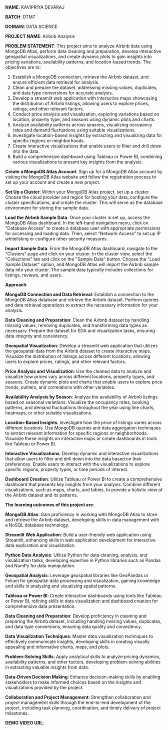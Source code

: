 **NAME**: KAVIPRIYA DEVARAJ

**BATCH**: DTM7

**DOMAIN**: DATA SCIENCE

**PROJECT NAME**: Airbnb Analysis

**PROBLEM STATEMENT**: This project aims to analyze Airbnb data using MongoDB Atlas, perform data cleaning and preparation, develop interactive geospatial visualizations, and create dynamic plots to gain insights into pricing variations, availability patterns, and location-based trends. The objectives are to:
1. Establish a MongoDB connection, retrieve the Airbnb dataset, and ensure efficient data retrieval for analysis.
2. Clean and prepare the dataset, addressing missing values, duplicates, and data type conversions for accurate analysis.
3. Develop a streamlit web application with interactive maps showcasing the distribution of Airbnb listings, allowing users to explore prices, ratings, and other relevant factors.
4. Conduct price analysis and visualization, exploring variations based on location, property type, and seasons using dynamic plots and charts.
5. Analyze availability patterns across seasons, visualizing occupancy rates and demand fluctuations using suitable visualizations.
6. Investigate location-based insights by extracting and visualizing data for specific regions or neighborhoods.
7. Create interactive visualizations that enable users to filter and drill down into the data.
8. Build a comprehensive dashboard using Tableau or Power BI, combining various visualizations to present key insights from the analysis.

**Create a MongoDB Atlas Account**: Sign up for a MongoDB Atlas account by visiting the MongoDB Atlas website and follow the registration process to set up your account and create a new project.

**Set Up a Cluster**: Within your MongoDB Atlas project, set up a cluster. 
   Choose the cloud provider and region for hosting your data, configure the cluster specifications, and create the cluster. 
   This will serve as the database environment for storing the sample data.

**Load the Airbnb Sample Data**: Once your cluster is set up, access the MongoDB Atlas dashboard. 
   In the left-hand navigation menu, click on "Database Access" to create a database user with appropriate permissions for accessing and loading data.
   Then, select "Network Access" to set up IP whitelisting or configure other security measures.

**Import Sample Data**: From the MongoDB Atlas dashboard, navigate to the "Clusters" page and click on your cluster. 
   In the cluster view, select the "Collections" tab and click on the "Sample Data" button. 
   Choose the "Load Sample Dataset" option, and MongoDB Atlas will import the Airbnb sample data into your cluster. 
   The sample data typically includes collections for listings, reviews, and users.

**Approach**:

   **MongoDB Connection and Data Retrieval**: Establish a connection to the MongoDB Atlas database and retrieve the Airbnb dataset. 
      Perform queries and data retrieval operations to extract the necessary information for your analysis.
      
   **Data Cleaning and Preparation**: Clean the Airbnb dataset by handling missing values, removing duplicates, and transforming data 
   types as necessary. 
      Prepare the dataset for EDA and visualization tasks, ensuring data integrity and consistency.

   **Geospatial Visualization**: Develop a streamlit web application that utilizes the geospatial data from the Airbnb dataset to create 
   interactive maps. 
      Visualize the distribution of listings across different locations, allowing users to explore prices, ratings, and other relevant 
   factors.

   **Price Analysis and Visualization**: Use the cleaned data to analyze and visualize how prices vary across different locations, 
   property types, and seasons. 
      Create dynamic plots and charts that enable users to explore price trends, outliers, and correlations with other variables.

   **Availability Analysis by Season**: Analyze the availability of Airbnb listings based on seasonal variations. 
      Visualize the occupancy rates, booking patterns, and demand fluctuations throughout the year using line charts, heatmaps, or other 
   suitable visualizations.

   **Location-Based Insights**: Investigate how the price of listings varies across different locations. 
      Use MongoDB queries and data aggregation techniques to extract relevant information for specific regions or neighborhoods. 
      Visualize these insights on interactive maps or create dashboards in tools like Tableau or Power BI.

   **Interactive Visualizations**: Develop dynamic and interactive visualizations that allow users to filter and drill down into the 
   data based on their preferences.
      Enable users to interact with the visualizations to explore specific regions, property types, or time periods of interest.

   **Dashboard Creation**: Utilize Tableau or Power BI to create a comprehensive dashboard that presents key insights from your analysis. 
      Combine different visualizations, such as maps, charts, and tables, to provide a holistic view of the Airbnb dataset and its patterns.

**The learning outcomes of this project are**: 

   **MongoDB Atlas**: Gain proficiency in working with MongoDB Atlas to store and retrieve the Airbnb dataset, developing skills in data 
   management with a NoSQL database technology.

   **Streamlit Web Application**: Build a user-friendly web application using Streamlit, enhancing skills in web application development 
   for interactive data exploration and visualization.

   **Python Data Analysis**: Utilize Python for data cleaning, analysis, and visualization tasks, developing expertise in Python 
   libraries such as Pandas and NumPy for data manipulation.

   **Geospatial Analysis**: Leverage geospatial libraries like GeoPandas or Folium for geospatial data processing and visualization, 
   gaining knowledge and skills in analyzing and visualizing spatial patterns.

   **Tableau or Power BI**: Create interactive dashboards using tools like Tableau or Power BI, refining skills in data visualization 
   and dashboard creation for comprehensive data presentation.

   **Data Cleaning and Preparation**: Develop proficiency in cleaning and preparing the Airbnb dataset, including handling missing 
   values, duplicates, and data type conversions, ensuring data quality and consistency.

   **Data Visualization Techniques**: Master data visualization techniques to effectively communicate insights, developing skills in 
   creating visually appealing and informative charts, maps, and plots.

   **Problem-Solving Skills**: Apply analytical skills to analyze pricing dynamics, availability patterns, and other factors, developing 
   problem-solving abilities in extracting valuable insights from data.

   **Data-Driven Decision Making**: Enhance decision-making skills by enabling stakeholders to make informed choices based on the 
   insights and visualizations provided by the project.

   **Collaboration and Project Management**: Strengthen collaboration and project management skills through the end-to-end development 
   of the project, including task planning, coordination, and timely delivery of project milestones.

**DEMO VIDEO URL**:










 














